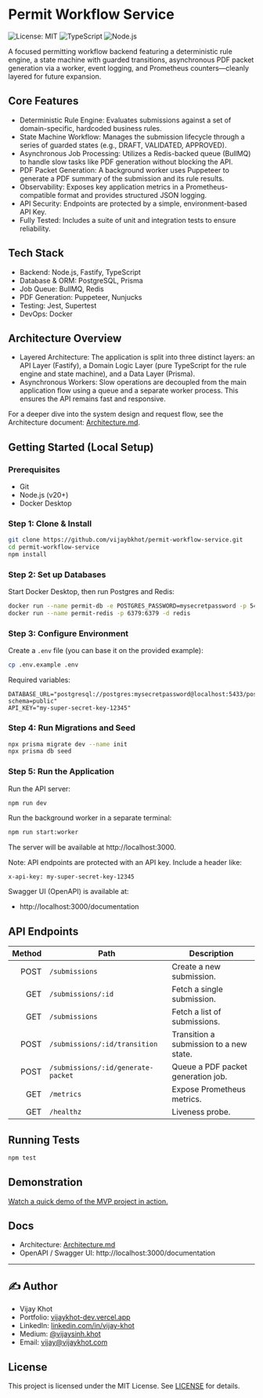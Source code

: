 # Permit Workflow Service

![License: MIT](https://img.shields.io/badge/License-MIT-yellow.svg)
![TypeScript](https://img.shields.io/badge/typescript-%23007ACC.svg?style=for-the-badge&logo=typescript&logoColor=white)
![Node.js](https://img.shields.io/badge/node.js-6DA55F?style=for-the-badge&logo=node.js&logoColor=white)

A focused permitting workflow backend featuring a deterministic rule engine, a state machine with guarded transitions, asynchronous PDF packet generation via a worker, event logging, and Prometheus counters—cleanly layered for future expansion.

## Core Features

- Deterministic Rule Engine: Evaluates submissions against a set of domain-specific, hardcoded business rules.
- State Machine Workflow: Manages the submission lifecycle through a series of guarded states (e.g., DRAFT, VALIDATED, APPROVED).
- Asynchronous Job Processing: Utilizes a Redis-backed queue (BullMQ) to handle slow tasks like PDF generation without blocking the API.
- PDF Packet Generation: A background worker uses Puppeteer to generate a PDF summary of the submission and its rule results.
- Observability: Exposes key application metrics in a Prometheus-compatible format and provides structured JSON logging.
- API Security: Endpoints are protected by a simple, environment-based API Key.
- Fully Tested: Includes a suite of unit and integration tests to ensure reliability.

## Tech Stack

- Backend: Node.js, Fastify, TypeScript
- Database & ORM: PostgreSQL, Prisma
- Job Queue: BullMQ, Redis
- PDF Generation: Puppeteer, Nunjucks
- Testing: Jest, Supertest
- DevOps: Docker

## Architecture Overview

- Layered Architecture: The application is split into three distinct layers: an API Layer (Fastify), a Domain Logic Layer (pure TypeScript for the rule engine and state machine), and a Data Layer (Prisma).
- Asynchronous Workers: Slow operations are decoupled from the main application flow using a queue and a separate worker process. This ensures the API remains fast and responsive.

For a deeper dive into the system design and request flow, see the Architecture document: [Architecture.md](./Architecture.md).

## Getting Started (Local Setup)

### Prerequisites

- Git
- Node.js (v20+)
- Docker Desktop

### Step 1: Clone & Install

```bash
git clone https://github.com/vijaybkhot/permit-workflow-service.git
cd permit-workflow-service
npm install
```

### Step 2: Set up Databases

Start Docker Desktop, then run Postgres and Redis:

```bash
docker run --name permit-db -e POSTGRES_PASSWORD=mysecretpassword -p 5433:5432 -d postgres
docker run --name permit-redis -p 6379:6379 -d redis
```

### Step 3: Configure Environment

Create a `.env` file (you can base it on the provided example):

```bash
cp .env.example .env
```

Required variables:

```env
DATABASE_URL="postgresql://postgres:mysecretpassword@localhost:5433/postgres?schema=public"
API_KEY="my-super-secret-key-12345"
```

### Step 4: Run Migrations and Seed

```bash
npx prisma migrate dev --name init
npx prisma db seed
```

### Step 5: Run the Application

Run the API server:

```bash
npm run dev
```

Run the background worker in a separate terminal:

```bash
npm run start:worker
```

The server will be available at http://localhost:3000.

Note: API endpoints are protected with an API key. Include a header like:

```
x-api-key: my-super-secret-key-12345
```

Swagger UI (OpenAPI) is available at:

- http://localhost:3000/documentation

## API Endpoints

| Method | Path                               | Description                             |
| -----: | ---------------------------------- | --------------------------------------- |
|   POST | `/submissions`                     | Create a new submission.                |
|    GET | `/submissions/:id`                 | Fetch a single submission.              |
|    GET | `/submissions`                     | Fetch a list of submissions.            |
|   POST | `/submissions/:id/transition`      | Transition a submission to a new state. |
|   POST | `/submissions/:id/generate-packet` | Queue a PDF packet generation job.      |
|    GET | `/metrics`                         | Expose Prometheus metrics.              |
|    GET | `/healthz`                         | Liveness probe.                         |

## Running Tests

```bash
npm test
```

## Demonstration

[Watch a quick demo of the MVP project in action.](https://www.loom.com/share/b00db432f22b440086291d0f4854fa77?sid=b8d30dc1-019a-4235-b774-67c488587188)

## Docs

- Architecture: [Architecture.md](./Architecture.md)
- OpenAPI / Swagger UI: http://localhost:3000/documentation

---

## ✍️ Author

- Vijay Khot
- Portfolio: [vijaykhot-dev.vercel.app](https://vijaykhot-dev.vercel.app/)
- LinkedIn: [linkedin.com/in/vijay-khot](https://www.linkedin.com/in/vijay-khot/)
- Medium: [@vijaysinh.khot](https://medium.com/@vijaysinh.khot)
- Email: vijay@vijaykhot.com

## License

This project is licensed under the MIT License. See [LICENSE](./LICENSE) for details.
